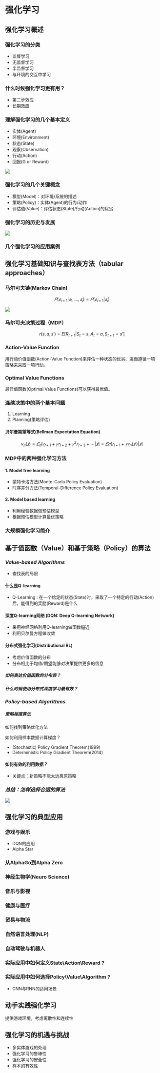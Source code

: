 # 强化学习

## 强化学习概述

### 强化学习的分类

- 监督学习
- 无监督学习
- 半监督学习
- 与环境的交互中学习

### 什么时候强化学习更有用？

- 第二步效应
- 长期效应

### 理解强化学习的几个基本定义

- 实体(Agent)
- 环境(Environment)
- 状态(State)
- 观察(Observation)
- 行动(Action)
- 回报(G or Reward)

<img src="../Images/Basic RL.png">

### 强化学习的几个关键概念

- 模型(Model)：对环境/系统的描述
- 策略(Policy)：实体(Agent)的行为/动作
- 评估值(Value)：评估状态(State)/行动(Action)的优劣

### 强化学习的历史与发展

<img src="../Images/RL-history.png">

### 几个强化学习的应用案例



## 强化学习基础知识与查找表方法（tabular approaches）

### 马尔可夫链(Markov Chain)

$$
𝑃(𝑠_{𝑡+1}|𝑠_1,…,𝑠_𝑡)=𝑃(𝑠_{𝑡+1}|𝑠_𝑡)
$$

<img src="../Images/Markov.png">

### 马尔可夫决策过程（MDP）

$$
r(s,a,s′)=E[R_{t+1}|S_t=s,A_t=a,S_{t+1}=s′]
$$

### Action-Value Function

用行动价值函数(Action-Value Function)来评估一种状态的优劣、进而遵循一项策略来采取一项行动。

### Optimal Value Functions

最佳值函数(Optimal Value Functions)可以获得最优值。

### 连续决策中的两个基本问题

1. Learning
2. Planning(策略评估)

#### 贝尔曼期望等式(Bellman Expectation Equation)

$$
v_𝜋(𝑠)=𝐸_𝜋[𝑟_{𝑡+1}+𝛾𝑟_{𝑡+2}+𝛾^2𝑟_{𝑡+3}+⋯|𝑠]=𝐸𝜋[𝑟_{𝑡+1}+𝛾𝑣_𝜋(𝑠′)|𝑠]
$$

### MDP中的两种强化学习方法

#### 1. Model free learning

- 蒙特卡洛方法(Monte-Carlo Policy Evaluation)
- 时序差分方法(Temporal-Difference Policy Evaluation)

#### 2. Model based learning

- 利用经验数据做预估模型
- 根据预估模型计算最优策略

### 大规模强化学习简介



## 基于值函数（Value）和基于策略（Policy）的算法 

### *Value-based Algorithms*

- 查找表的局限

#### 什么是Q-learning

- Q-Learning : 在一个给定的状态(State)时，采取了一个特定的行动(Action)后，能得到的奖励(Reward)是什么

#### 深度Q-learning网络 (DQN: Deep Q-learning Network)

- 采用神经网络利用Q-learning做函数逼近
- 利用贝尔曼方程做收敛

#### 分布式强化学习(Distributional RL)

- 考虑价值函数的分布
- 分布相比于均值/期望能够对决策提供更多的信息

##### 如何表达价值函数的分布表？

##### 什么时候使用分布式深度学习最有效？

### *Policy-based Algorithms*

##### 策略梯度算法

如何找到策略优化方法

如何利用样本数据计算梯度？

- (Stochastic) Policy Gradient Theorem(1999)
- Deterministic Policy Gradient Theorem(2014)

#### 如何有效的利用数据？

- 关键点：新策略不能太远离原策略

### *总结：怎样选择合适的算法*

<img src="../Images/Summary of Algorithm.png">



## 强化学习的典型应用

### 游戏与娱乐

- DQN的应用
- Alpha Star

### 从AlphaGo到Alpha Zero

### 神经生物学(Neuro Science)

### 音乐与影视

### 健康与医疗

### 贸易与物流

### 自然语言处理(NLP)

### 自动驾驶与机器人

### 实际应用中如何定义State\Action\Reward ?

### 实际应用中如何选择Policy\Value\Algorithm ?

- CNN与RNN的适用场景



## 动手实践强化学习 

提供游戏环境，考虑离散性和连续性



## 强化学习的机遇与挑战 

- 多实体游戏的处理
- 强化学习的鲁棒性
- 强化学习的安全性
- 样本的有效性